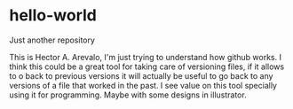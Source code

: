 # hello-world
Just another repository

This is Hector A. Arevalo, I'm just trying to understand how github works. I think this could be a great tool for taking care of versioning files, if it allows to o back to previous versions it will actually be useful to go back to any versions of a file that worked in the past. I see value on this tool specially using it for programming. Maybe with some designs in illustrator.
